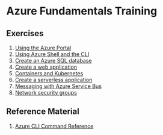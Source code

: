 # Azure Fundamentals Training

## Exercises
1. [Using the Azure Portal](01-azure-portal.md)
2. [Using Azure Shell and the CLI](02-azure-shell.md)
3. [Create an Azure SQL database](03-azure-sql.md)
4. [Create a web application](04-web-apps.md)
5. [Containers and Kubernetes](05-containers-kubernetes.md)
6. [Create a serverless application](06-serverless.md)
7. [Messaging with Azure Service Bus](07-messaging-service-bus.md)
8. [Network security groups](08-network-security.md)
<!--
9. [Create an Application Gateway](09-app-gateway.md)
10. [Managed Service Identities](10-managed-service-identity.md)
11 [SQL data security](11-sql-data-security.md)
-->

## Reference Material
1. [Azure CLI Command Reference](https://docs.microsoft.com/en-us/cli/azure/reference-index)